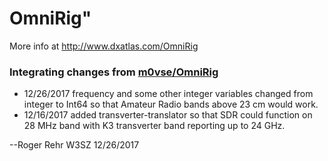 # OmniRig"

More info at http://www.dxatlas.com/OmniRig


### Integrating changes from [m0vse/OmniRig](https://github.com/m0vse/OmniRig)

* 12/26/2017 frequency and some other integer variables changed from integer to Int64 so that Amateur Radio bands above 23 cm would work.
* 12/16/2017 added transverter-translator so that SDR could function on 28 MHz band with K3 transverter band reporting up to 24 GHz.

--Roger Rehr W3SZ 12/26/2017

